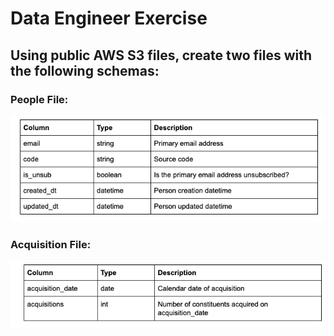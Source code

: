 # Data Engineer Exercise

## Using public AWS S3 files, create two files with the following schemas:

### People File:
<img src="images/schema1.png" alt="People Schema">


### Acquisition File:
<img src="images/schema2.png" alt="Acquisition Schema">